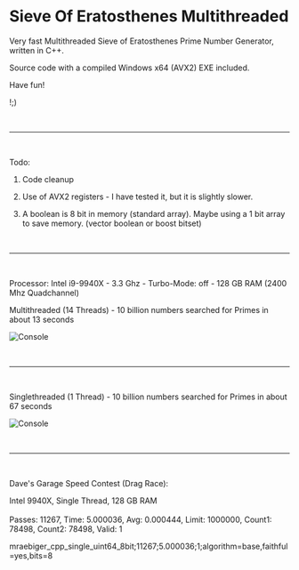 # Sieve Of Eratosthenes Multithreaded
Very fast Multithreaded Sieve of Eratosthenes Prime Number Generator, written in C++.

Source code with a compiled Windows x64 (AVX2) EXE included.

Have fun!

!;)

<br>
<hr>
<br>

Todo:
1. Code cleanup

2. Use of AVX2 registers - 
   I have tested it, but it is slightly slower.

3. A boolean is 8 bit in memory (standard array).
   Maybe using a 1 bit array to save memory. (vector boolean or boost bitset)
   
<br>
<hr>
<br>

Processor: Intel i9-9940X - 3.3 Ghz - Turbo-Mode: off - 128 GB RAM (2400 Mhz Quadchannel)

Multithreaded (14 Threads) - 10 billion numbers searched for Primes in about 13 seconds

![Console](https://github.com/bformless/Prime-Number-Generator-Win64/blob/main/Picture_2021-11-16.jpg)

<br>
<hr>
<br>

Singlethreaded (1 Thread) - 10 billion numbers searched for Primes in about 67 seconds

![Console](https://github.com/bformless/Prime-Number-Generator-Win64/blob/main/Picture_2021-11-16_ST.jpg)

<br>
<hr>
<br>

Dave's Garage Speed Contest (Drag Race):

Intel 9940X, Single Thread, 128 GB RAM
<br>
<br>
Passes: 11267, Time: 5.000036, Avg: 0.000444, Limit: 1000000, Count1: 78498, Count2: 78498, Valid: 1

mraebiger_cpp_single_uint64_8bit;11267;5.000036;1;algorithm=base,faithful=yes,bits=8

